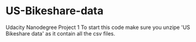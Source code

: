 # US-Bikeshare-data
Udacity Nanodegree Project 1
To start this code make sure you unzipe 'US Bikeshare data' as it contain all the csv files.
